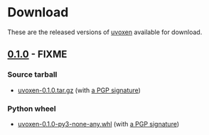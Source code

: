 <!--
SPDX-FileCopyrightText: Peter Pentchev <roam@ringlet.net>
SPDX-License-Identifier: BSD-2-Clause
-->

# Download

These are the released versions of [uvoxen](index.md) available for download.

## [0.1.0] - FIXME

### Source tarball

- [uvoxen-0.1.0.tar.gz](https://devel.ringlet.net/files/devel/uvoxen/uvoxen-0.1.0.tar.gz)
  (with [a PGP signature](https://devel.ringlet.net/files/devel/uvoxen/uvoxen-0.1.0.tar.gz.asc))

### Python wheel

- [uvoxen-0.1.0-py3-none-any.whl](https://devel.ringlet.net/files/devel/uvoxen/uvoxen-0.1.0-py3-none-any.whl)
  (with [a PGP signature](https://devel.ringlet.net/files/devel/uvoxen/uvoxen-0.1.0-py3-none-any.whl.asc))

[0.1.0]: https://gitlab.com/ppentchev/uvoxen/-/tags/release%2F0.1.0
